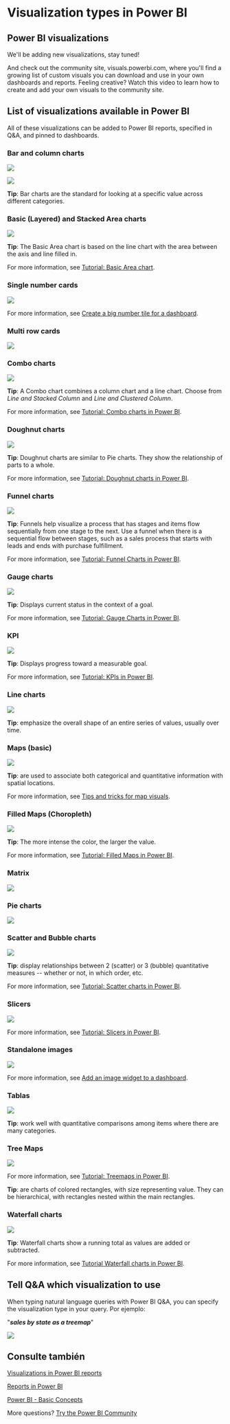 <properties
   pageTitle="Visualization types in Power BI"
   description="Visualization types in Power BI"
   services="powerbi"
   documentationCenter=""
   authors="mihart"
   manager="mblythe"
   backup=""
   editor=""
   tags=""
   qualityFocus="no"
   qualityDate=""/>

<tags
   ms.service="powerbi"
   ms.devlang="NA"
   ms.topic="article"
   ms.tgt_pltfrm="NA"
   ms.workload="powerbi"
   ms.date="09/17/2016"
   ms.author="mihart"/>
# Visualization types in Power BI


## Power BI visualizations

We'll be adding new visualizations, stay tuned!

And check out the community site, visuals.powerbi.com, where you'll find a growing list of  custom visuals you can download and use in your own dashboards and reports. Feeling creative?  Watch this video to learn how to create and add your own visuals to the community site.  

## List of visualizations available in Power BI

All of these visualizations can be added to Power BI reports, specified in Q&amp;A, and pinned to dashboards.

### Bar and column charts

![](media/powerbi-service-visualization-types-for-reports-and-q-and-a/pbi_Nancy_viz_bar.png) 

 ![](media/powerbi-service-visualization-types-for-reports-and-q-and-a/pbi_Nancy_viz_col.png)

<bpt id="p1">**</bpt>Tip<ept id="p1">**</ept>: Bar charts are the standard for looking at a specific value across different categories.

### Basic (Layered) and Stacked Area charts

![](media/powerbi-service-visualization-types-for-reports-and-q-and-a/basicareamapsmall.png)

<bpt id="p1">**</bpt>Tip<ept id="p1">**</ept>: The Basic Area chart is based on the line chart with the area between the axis and line filled in.

For more information, see <bpt id="p1">[</bpt>Tutorial: Basic Area chart<ept id="p1">](powerbi-service-tutorial-basic-area-chart.md)</ept>.

### Single number cards

![](media/powerbi-service-visualization-types-for-reports-and-q-and-a/pbi_Nancy_viz_card.png)

For more information, see <bpt id="p1">[</bpt>Create a big number tile for a dashboard<ept id="p1">](powerbi-service-create-a-big-number-tile-for-a-dashboard.md)</ept>.

### Multi row cards

![](media/powerbi-service-visualization-types-for-reports-and-q-and-a/multi-row-card.png)


### Combo charts

![](media/powerbi-service-visualization-types-for-reports-and-q-and-a/comboSmall.png)

<bpt id="p1">**</bpt>Tip<ept id="p1">**</ept>: A Combo chart combines a column chart and a line chart. Choose from <bpt id="p1">*</bpt>Line and Stacked Column<ept id="p1">*</ept> and <bpt id="p2">*</bpt>Line and Clustered Column<ept id="p2">*</ept>.

For more information, see <bpt id="p1">[</bpt>Tutorial: Combo charts in Power BI<ept id="p1">](powerbi-service-tutorial-combo-chart-merge-visualizations.md)</ept>.

### Doughnut charts

![](media/powerbi-service-visualization-types-for-reports-and-q-and-a/donutSmall.png)

<bpt id="p1">**</bpt>Tip<ept id="p1">**</ept>: Doughnut charts are similar to Pie charts.  They show the relationship of parts to a whole.

For more information, see <bpt id="p1">[</bpt>Tutorial: Doughnut charts in Power BI<ept id="p1">](powerbi-service-tutorial-doughnut-charts.md)</ept>.

### Funnel charts

![](media/powerbi-service-visualization-types-for-reports-and-q-and-a/pbi_Nancy_viz_funnel.png)

<bpt id="p1">**</bpt>Tip<ept id="p1">**</ept>: Funnels help visualize a process that has stages and items flow sequentially from one stage to the next.  Use a funnel when there is a sequential flow between stages, such as a sales process that starts with leads and ends with purchase fulfillment.

For more information, see <bpt id="p1">[</bpt>Tutorial: Funnel Charts in Power BI<ept id="p1">](powerbi-service-tutorial-funnel-charts.md)</ept>.

### Gauge charts

![](media/powerbi-service-visualization-types-for-reports-and-q-and-a/gauge_m.PNG)

<bpt id="p1">**</bpt>Tip<ept id="p1">**</ept>: Displays current status in the context of a goal.

For more information, see <bpt id="p1">[</bpt>Tutorial: Gauge Charts in Power BI<ept id="p1">](powerbi-service-tutorial-radial-gauge-charts.md)</ept>.

###   KPI

![](media/powerbi-service-visualization-types-for-reports-and-q-and-a/power-bi-kpi.png)

<bpt id="p1">**</bpt>Tip<ept id="p1">**</ept>: Displays progress toward a measurable goal.

For more information, see <bpt id="p1">[</bpt>Tutorial: KPIs in Power BI<ept id="p1">](powerbi-service-tutorial-kpi.md)</ept>.

### Line charts

![](media/powerbi-service-visualization-types-for-reports-and-q-and-a/pbi_Nancy_viz_line.png)

<bpt id="p1">**</bpt>Tip<ept id="p1">**</ept>: emphasize the overall shape of an entire series of values, usually over time.

### Maps (basic)

![](media/powerbi-service-visualization-types-for-reports-and-q-and-a/pbi-Nancy_viz_map.png)

<bpt id="p1">**</bpt>Ti﻿p<ept id="p1">**</ept>: are used to associate both categorical and quantitative information with spatial locations.

For more information, see <bpt id="p1">[</bpt>Tips and tricks for map visuals<ept id="p1">](powerbi-service-tips-and-tricks-for-power-bi-map-visualizations.md)</ept>.

### Filled Maps (Choropleth)

![](media/powerbi-service-visualization-types-for-reports-and-q-and-a/pbi_Nancy_viz_FilledMap.png)

<bpt id="p1">**</bpt>Tip<ept id="p1">**</ept>: The more intense the color, the larger the value.

For more information, see <bpt id="p1">[</bpt>Tutorial: Filled Maps in Power BI<ept id="p1">](powerbi-service-tutorial-filled-maps-choropleths.md)</ept>.

### Matrix

![](media/powerbi-service-visualization-types-for-reports-and-q-and-a/matrix.png)

### Pie charts

![](media/powerbi-service-visualization-types-for-reports-and-q-and-a/pbi_Nancy_viz_pie.png)

### Scatter and Bubble charts

![](media/powerbi-service-visualization-types-for-reports-and-q-and-a/pbi_Nancy_viz_bubble.png)

<bpt id="p1">**</bpt>Tip<ept id="p1">**</ept>: display relationships between 2 (scatter) or 3 (bubble) quantitative measures -- whether or not, in which order, etc.

For more information, see <bpt id="p1">[</bpt>Tutorial: Scatter charts in Power BI<ept id="p1">](powerbi-service-tutorial-scatter.md)</ept>.

### Slicers

![](media/powerbi-service-visualization-types-for-reports-and-q-and-a/PBI_slicer.png)

For more information, see <bpt id="p1">[</bpt>Tutorial: Slicers in Power BI<ept id="p1">](powerbi-service-tutorial-slicers.md)</ept>.

### Standalone images

![](media/powerbi-service-visualization-types-for-reports-and-q-and-a/pbi_Nancy_viz_image.png)

For more information, see <bpt id="p1">[</bpt>Add an image widget to a dashboard<ept id="p1">](powerbi-service-add-a-widget-to-a-dashboard.md)</ept>.

### Tablas

![](media/powerbi-service-visualization-types-for-reports-and-q-and-a/tableType.png)

<bpt id="p1">**</bpt>Tip<ept id="p1">**</ept>: work well with quantitative comparisons among items where there are many categories.

### Tree Maps

![](media/powerbi-service-visualization-types-for-reports-and-q-and-a/pbi_Nancy_viz_tree.png)

For more information, see <bpt id="p1">[</bpt>Tutorial: Treemaps in Power BI<ept id="p1">](powerbi-service-tutorial-treemaps.md)</ept>.

<bpt id="p1">**</bpt>Tip<ept id="p1">**</ept>: are charts of colored rectangles, with size representing value.  They can be hierarchical, with rectangles nested within the main rectangles.

### Waterfall charts

![](media/powerbi-service-visualization-types-for-reports-and-q-and-a/waterfallsmall.png)

<bpt id="p1">**</bpt>Tip<ept id="p1">**</ept>: Waterfall charts show a running total as values are added or subtracted.

For more information, see <bpt id="p1">[</bpt>Tutorial Waterfall charts in Power BI<ept id="p1">](powerbi-service-tutorial-waterfall-charts.md)</ept>.

###

## Tell Q&amp;A which visualization to use

When typing natural language queries with Power BI Q&amp;A, you can specify the visualization type in your query.  Por ejemplo:

"<bpt id="p1">***</bpt>sales by state as a treemap<ept id="p1">***</ept>"

![](media/powerbi-service-visualization-types-for-reports-and-q-and-a/QAtreeMap.png)


## Consulte también

[Visualizations in Power BI reports](powerbi-service-visualizations-for-reports.md)

[Reports in Power BI](powerbi-service-reports.md)

[Power BI - Basic Concepts](powerbi-service-basic-concepts.md)

More questions? [Try the Power BI Community](http://community.powerbi.com/)
